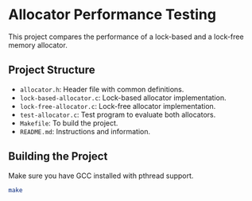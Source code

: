# Allocator Performance Testing

This project compares the performance of a lock-based and a lock-free memory allocator.

## Project Structure

- `allocator.h`: Header file with common definitions.
- `lock-based-allocator.c`: Lock-based allocator implementation.
- `lock-free-allocator.c`: Lock-free allocator implementation.
- `test-allocator.c`: Test program to evaluate both allocators.
- `Makefile`: To build the project.
- `README.md`: Instructions and information.

## Building the Project

Make sure you have GCC installed with pthread support.

```bash
make

